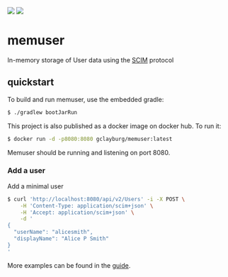 [![](https://images.microbadger.com/badges/version/gclayburg/memuser.svg)](https://microbadger.com/images/gclayburg/memuser "Get your own version badge on microbadger.com") [![](https://images.microbadger.com/badges/image/gclayburg/memuser.svg)](https://microbadger.com/images/gclayburg/memuser "Get your own image badge on microbadger.com")

# memuser
In-memory storage of User data using the [SCIM](http://www.simplecloud.info/) protocol

## quickstart

To build and run memuser, use the embedded gradle:

```bash
$ ./gradlew bootJarRun
```

This project is also published as a docker image on docker hub.  To run it:

```bash
$ docker run -d -p8080:8080 gclayburg/memuser:latest
```

Memuser should be running and listening on port 8080.

### Add a user

Add a minimal user
```bash
$ curl 'http://localhost:8080/api/v2/Users' -i -X POST \
    -H 'Content-Type: application/scim+json' \
    -H 'Accept: application/scim+json' \
    -d '
{
  "userName": "alicesmith",
  "displayName": "Alice P Smith"
}
'
```

More examples can be found in the [guide](https://gclayburg.github.io/memuser/).


